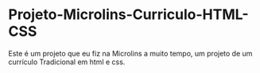 # Projeto-Microlins-Curriculo-HTML-CSS
Este é um projeto que eu fiz na Microlins a muito tempo, um projeto de um currículo Tradicional em html e css.
